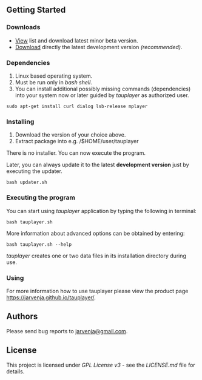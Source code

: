 ## Getting Started

### Downloads

- [View](https://github.com/jarvenja/tauplayer/tags) list and download latest minor beta version.
- [Download](https://github.com/jarvenja/tauplayer/archive/main.zip) directly the latest development version _(recommended)_.

### Dependencies

1) Linux based operating system.
2) Must be run only in _bash shell_.
3) You can install additional possibly missing commands (dependencies) into your system now or later guided by _tauplayer_ as authorized user.

  ```
  sudo apt-get install curl dialog lsb-release mplayer
  ```

### Installing

1) Download the version of your choice above. 
2) Extract package into e.g. /$HOME/user/tauplayer

There is no installer. You can now execute the program.

Later, you can always update it to the latest **development version** just by executing the updater.

  ```
  bash updater.sh
  ```

### Executing the program

You can start using _tauplayer_ application by typing the following in terminal:
```
bash tauplayer.sh
```
More information about advanced options can be obtained by entering: 

```
bash tauplayer.sh --help
```
_tauplayer_ creates one or two data files in its installation directory during use.

### Using 

For more information how to use tauplayer please view the product page https://jarvenja.github.io/tauplayer/.

## Authors

Please send bug reports to jarvenja@gmail.com.

## License

This project is licensed under _GPL License v3_ - see the _LICENSE.md_ file for details.

